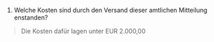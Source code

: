 1. Welche Kosten sind durch den Versand dieser amtlichen Mitteilung enstanden?
 > Die Kosten dafür lagen unter EUR 2.000,00
